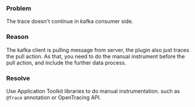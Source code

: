 ### Problem

The trace doesn't continue in kafka consumer side.

### Reason

The kafka client is pulling message from server, the plugin also just traces the pull action. As that, you need to do
the manual instrument before the pull action, and include the further data process.

### Resolve

Use Application Toolkit libraries to do manual instrumentation. such as `@Trace` annotation or OpenTracing API.
